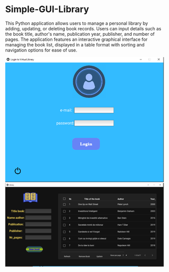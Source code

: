 # Simple-GUI-Library
This Python application allows users to manage a personal library by adding, updating, or deleting book records. Users can input details such as the book title, author's name, publication year, publisher, and number of pages. The application features an interactive graphical interface for managing the book list, displayed in a table format with sorting and navigation options for ease of use.

![Library UI Login](Assets/WindowLogin.png)
![Library UI ViewBooksLibrary](Assets/ViewBooks.png)


